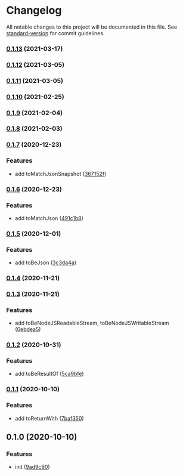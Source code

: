 # Changelog

All notable changes to this project will be documented in this file. See [standard-version](https://github.com/conventional-changelog/standard-version) for commit guidelines.

### [0.1.13](https://github.com/BlackGlory/jest-matchers/compare/v0.1.12...v0.1.13) (2021-03-17)

### [0.1.12](https://github.com/BlackGlory/jest-matchers/compare/v0.1.11...v0.1.12) (2021-03-05)

### [0.1.11](https://github.com/BlackGlory/jest-matchers/compare/v0.1.10...v0.1.11) (2021-03-05)

### [0.1.10](https://github.com/BlackGlory/jest-matchers/compare/v0.1.9...v0.1.10) (2021-02-25)

### [0.1.9](https://github.com/BlackGlory/jest-matchers/compare/v0.1.8...v0.1.9) (2021-02-04)

### [0.1.8](https://github.com/BlackGlory/jest-matchers/compare/v0.1.7...v0.1.8) (2021-02-03)

### [0.1.7](https://github.com/BlackGlory/jest-matchers/compare/v0.1.6...v0.1.7) (2020-12-23)


### Features

* add toMatchJsonSnapshot ([367152f](https://github.com/BlackGlory/jest-matchers/commit/367152ff913e2056e83faf36e2a6d15c2fe9c667))

### [0.1.6](https://github.com/BlackGlory/jest-matchers/compare/v0.1.5...v0.1.6) (2020-12-23)


### Features

* add toMatchJson ([491c1b8](https://github.com/BlackGlory/jest-matchers/commit/491c1b863d547260f466905d05793a98db02437e))

### [0.1.5](https://github.com/BlackGlory/jest-matchers/compare/v0.1.4...v0.1.5) (2020-12-01)


### Features

* add toBeJson ([3c3da4a](https://github.com/BlackGlory/jest-matchers/commit/3c3da4a8a837064fd224ab4ee8c776fd229b0baa))

### [0.1.4](https://github.com/BlackGlory/jest-matchers/compare/v0.1.3...v0.1.4) (2020-11-21)

### [0.1.3](https://github.com/BlackGlory/jest-matchers/compare/v0.1.2...v0.1.3) (2020-11-21)


### Features

* add toBeNodeJSReadableStream, toBeNodeJSWritableStream ([0ebdea5](https://github.com/BlackGlory/jest-matchers/commit/0ebdea5e20da8edb5a43768d083dc324425feb7f))

### [0.1.2](https://github.com/BlackGlory/jest-matchers/compare/v0.1.1...v0.1.2) (2020-10-31)


### Features

* add toBeResultOf ([5ca9bfe](https://github.com/BlackGlory/jest-matchers/commit/5ca9bfee4303117a3e41f067a7d4826a7f421c78))

### [0.1.1](https://github.com/BlackGlory/jest-matchers/compare/v0.1.0...v0.1.1) (2020-10-10)


### Features

* add toReturnWith ([7baf350](https://github.com/BlackGlory/jest-matchers/commit/7baf350331d48014e5f31f9727bb3047eaec9bb2))

## 0.1.0 (2020-10-10)


### Features

* init ([9ad9c90](https://github.com/BlackGlory/jest-matchers/commit/9ad9c901b7ca4233268888be7c54f4c13ccf66ee))
